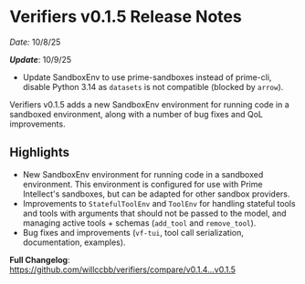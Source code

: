 # Verifiers v0.1.5 Release Notes

*Date:* 10/8/25

***Update***: 10/9/25
- Update SandboxEnv to use prime-sandboxes instead of prime-cli, disable Python 3.14 as `datasets` is not compatible (blocked by `arrow`).

Verifiers v0.1.5 adds a new SandboxEnv environment for running code in a sandboxed environment, along with a number of bug fixes and QoL improvements.

## Highlights

- New SandboxEnv environment for running code in a sandboxed environment. This environment is configured for use with Prime Intellect's sandboxes, but can be adapted for other sandbox providers.
- Improvements to `StatefulToolEnv` and `ToolEnv` for handling stateful tools and tools with arguments that should not be passed to the model, and managing active tools + schemas (`add_tool` and `remove_tool`).
- Bug fixes and improvements (`vf-tui`, tool call serialization, documentation, examples).


**Full Changelog**: https://github.com/willccbb/verifiers/compare/v0.1.4...v0.1.5